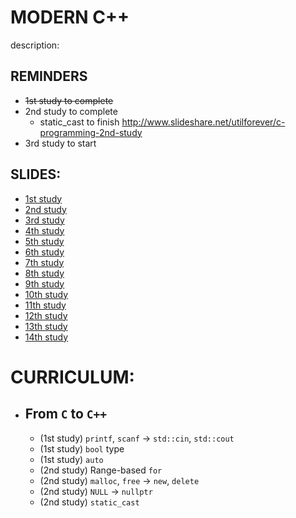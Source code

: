 # MODERN C++
description: 

## REMINDERS
- ~~1st study to complete~~
- 2nd study to complete
	- static_cast to finish
	http://www.slideshare.net/utilforever/c-programming-2nd-study
- 3rd study to start

## SLIDES:
- [1st study][study01]
- [2nd study][study02]
- [3rd study][study03]
- [4th study][study04]
- [5th study][study05]
- [6th study][study06]
- [7th study][study07]
- [8th study][study08]
- [9th study][study09]
- [10th study][study10]
- [11th study][study11]
- [12th study][study12]
- [13th study][study13]
- [14th study][study14]


# CURRICULUM:
- ## From `C` to `C++`
	- (1st study) `printf`, `scanf` -> `std::cin`, `std::cout`
	- (1st study) `bool` type
	- (1st study) `auto`
	- (2nd study) Range-based `for`
	- (2nd study) `malloc`, `free` -> `new`, `delete`
	- (2nd study) `NULL` -> `nullptr`
	- (2nd study) `static_cast`


[study01]: http://www.slideshare.net/utilforever/c-programming-1s-study
[study02]: http://www.slideshare.net/utilforever/c-programming-2nd-study
[study03]: http://www.slideshare.net/utilforever/c-programming-3rd-study
[study04]: http://www.slideshare.net/utilforever/c-programming-4th-study
[study05]: http://www.slideshare.net/utilforever/c-programming-5th-study
[study06]: http://www.slideshare.net/utilforever/c-programming-6th-study
[study07]: http://www.slideshare.net/utilforever/c-programming-7th-study
[study08]: http://www.slideshare.net/utilforever/c-programming-8th-study
[study09]: http://www.slideshare.net/utilforever/c-programming-9th-study
[study10]: http://www.slideshare.net/utilforever/c-programming-10th-study
[study11]: http://www.slideshare.net/utilforever/c-programming-11th-study
[study12]: http://www.slideshare.net/utilforever/c-programming-12th-study
[study13]: http://www.slideshare.net/utilforever/c-programming-13th-study
[study14]:  http://www.slideshare.net/utilforever/c-programming-14th-study
